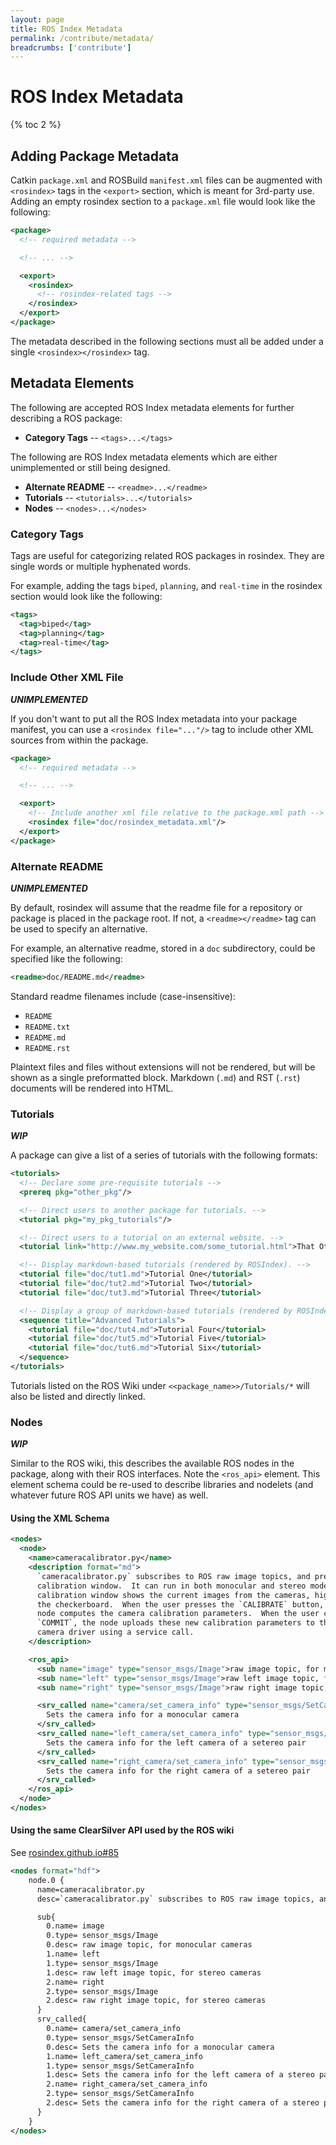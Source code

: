 ```yaml
---
layout: page
title: ROS Index Metadata
permalink: /contribute/metadata/
breadcrumbs: ['contribute']
---
```


# ROS Index Metadata

{% toc 2 %}

## Adding Package Metadata

Catkin `package.xml` and ROSBuild `manifest.xml` files can be augmented with
`<rosindex>` tags in the `<export>` section, which is meant for 3rd-party use.
Adding an empty rosindex section to a `package.xml` file would look like the
following:

```xml
<package>
  <!-- required metadata -->

  <!-- ... -->

  <export>
    <rosindex>
      <!-- rosindex-related tags -->
    </rosindex>
  </export>
</package>
```

The metadata described in the following sections must all be added under
a single `<rosindex></rosindex>` tag.

## Metadata Elements

The following are accepted ROS Index metadata elements for further describing 
a ROS package:

* **Category Tags** -- `<tags>...</tags>`

The following are ROS Index metadata elements which are either unimplemented or
still being designed.

* **Alternate README** -- `<readme>...</readme>`
* **Tutorials** -- `<tutorials>...</tutorials>`
* **Nodes** -- `<nodes>...</nodes>`

### Category Tags

Tags are useful for categorizing related ROS packages in rosindex. They are
single words or multiple hyphenated words.

For example, adding the tags `biped`, `planning`, and `real-time` in the
rosindex section would look like the following:

```xml
<tags>
  <tag>biped</tag>
  <tag>planning</tag>
  <tag>real-time</tag>
</tags>
```

### Include Other XML File

***UNIMPLEMENTED***

If you don't want to put all the ROS Index metadata into your package manifest,
you can use a `<rosindex file="..."/>` tag to include other XML sources from
within the package.

```xml
<package>
  <!-- required metadata -->

  <!-- ... -->

  <export>
    <!-- Include another xml file relative to the package.xml path -->
    <rosindex file="doc/rosindex_metadata.xml"/>
  </export>
</package>
```

### Alternate README

***UNIMPLEMENTED***

By default, rosindex will assume that the readme file for a repository or
package is placed in the package root. If not, a `<readme></readme>` tag can be
used to specify an alternative.

For example, an alternative readme, stored in a `doc` subdirectory, could be
specified like the following:

```xml
<readme>doc/README.md</readme>
```

Standard readme filenames include (case-insensitive):

* `README`
* `README.txt`
* `README.md`
* `README.rst`

Plaintext files and files without extensions will not be rendered, but will be
shown as a single preformatted block. Markdown (`.md`) and RST (`.rst`)
documents will be rendered into HTML.

### Tutorials

***WIP***

A package can give a list of a series of tutorials with the
following formats:

```xml
<tutorials>
  <!-- Declare some pre-requisite tutorials -->
  <prereq pkg="other_pkg"/>

  <!-- Direct users to another package for tutorials. -->
  <tutorial pkg="my_pkg_tutorials"/>

  <!-- Direct users to a tutorial on an external website. -->
  <tutorial link="http://www.my_website.com/some_tutorial.html">That Other Guy's Tutorial</tutorial>

  <!-- Display markdown-based tutorials (rendered by ROSIndex). -->
  <tutorial file="doc/tut1.md">Tutorial One</tutorial>
  <tutorial file="doc/tut2.md">Tutorial Two</tutorial>
  <tutorial file="doc/tut3.md">Tutorial Three</tutorial>

  <!-- Display a group of markdown-based tutorials (rendered by ROSIndex). -->
  <sequence title="Advanced Tutorials">
    <tutorial file="doc/tut4.md">Tutorial Four</tutorial>
    <tutorial file="doc/tut5.md">Tutorial Five</tutorial>
    <tutorial file="doc/tut6.md">Tutorial Six</tutorial>
  </sequence>
</tutorials>
```

Tutorials listed on the ROS Wiki under `<<package_name>>/Tutorials/*`
will also be listed and directly linked.

### Nodes

***WIP***

Similar to the ROS wiki, this describes the available ROS nodes in the package,
along with their ROS interfaces. Note the `<ros_api>` element. This element
schema could be re-used to describe libraries and nodelets (and whatever future
ROS API units we have) as well.

#### Using the XML Schema

```xml
<nodes>
  <node>
    <name>cameracalibrator.py</name>
    <description format="md">
      `cameracalibrator.py` subscribes to ROS raw image topics, and presents a
      calibration window.  It can run in both monocular and stereo modes. The
      calibration window shows the current images from the cameras, highlighting
      the checkerboard.  When the user presses the `CALIBRATE` button, the
      node computes the camera calibration parameters.  When the user clicks
      `COMMIT`, the node uploads these new calibration parameters to the
      camera driver using a service call.
    </description>

    <ros_api>
      <sub name="image" type="sensor_msgs/Image">raw image topic, for monocular cameras</sub>
      <sub name="left" type="sensor_msgs/Image">raw left image topic, for stereo cameras</sub>
      <sub name="right" type="sensor_msgs/Image">raw right image topic, for stereo cameras</sub>

      <srv_called name="camera/set_camera_info" type="sensor_msgs/SetCameraInfo">
        Sets the camera info for a monocular camera
      </srv_called>
      <srv_called name="left_camera/set_camera_info" type="sensor_msgs/SetCameraInfo">
        Sets the camera info for the left camera of a setereo pair
      </srv_called>
      <srv_called name="right_camera/set_camera_info" type="sensor_msgs/SetCameraInfo">
        Sets the camera info for the right camera of a setereo pair
      </srv_called>
    </ros_api>
  </node>
</nodes>
```

#### Using the same ClearSilver API used by the ROS wiki

See [rosindex.github.io#85](https://github.com/rosindex/rosindex.github.io/issues/85)

```xml
<nodes format="hdf">
    node.0 {
      name=cameracalibrator.py
      desc=`cameracalibrator.py` subscribes to ROS raw image topics, and presents a calibration window.  It can run in both monocular and stereo modes. The calibration window shows the current images from the cameras, highlighting the checkerboard.  When the user presses the '''CALIBRATE''' button, the node computes the camera calibration parameters.  When the user clicks '''COMMIT''', the node uploads these new calibration parameters to the camera driver using a service call.

      sub{
        0.name= image
        0.type= sensor_msgs/Image
        0.desc= raw image topic, for monocular cameras
        1.name= left
        1.type= sensor_msgs/Image
        1.desc= raw left image topic, for stereo cameras
        2.name= right
        2.type= sensor_msgs/Image
        2.desc= raw right image topic, for stereo cameras
      }
      srv_called{
        0.name= camera/set_camera_info
        0.type= sensor_msgs/SetCameraInfo
        0.desc= Sets the camera info for a monocular camera
        1.name= left_camera/set_camera_info
        1.type= sensor_msgs/SetCameraInfo
        1.desc= Sets the camera info for the left camera of a stereo pair
        2.name= right_camera/set_camera_info
        2.type= sensor_msgs/SetCameraInfo
        2.desc= Sets the camera info for the right camera of a stereo pair
      }
    }
</nodes>
```
